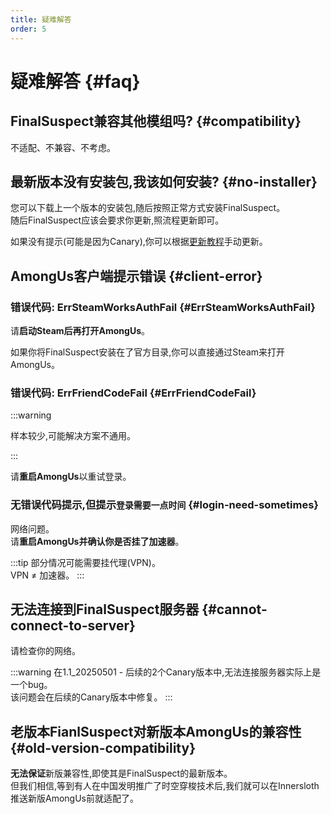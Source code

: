 ```yaml
---
title: 疑难解答
order: 5
---
```


# 疑难解答 {#faq}

## FinalSuspect兼容其他模组吗? {#compatibility}

不适配、不兼容、不考虑。

## 最新版本没有安装包,我该如何安装? {#no-installer}

您可以下载上一个版本的安装包,随后按照正常方式安装FinalSuspect。\
随后FinalSuspect应该会要求你更新,照流程更新即可。

如果没有提示(可能是因为Canary),你可以根据[更新教程](Guide/Update#手动更新)手动更新。

## AmongUs客户端提示错误 {#client-error}

### 错误代码: ErrSteamWorksAuthFail {#ErrSteamWorksAuthFail}

请**启动Steam后再打开AmongUs**。

如果你将FinalSuspect安装在了官方目录,你可以直接通过Steam来打开AmongUs。

### 错误代码: ErrFriendCodeFail {#ErrFriendCodeFail}

:::warning

样本较少,可能解决方案不通用。

:::

请**重启AmongUs**以重试登录。

### 无错误代码提示,但提示`登录需要一点时间` {#login-need-sometimes}

网络问题。\
请**重启AmongUs并确认你是否挂了加速器**。

:::tip
部分情况可能需要挂代理(VPN)。\
VPN ≠ 加速器。
:::

## 无法连接到FinalSuspect服务器 {#cannot-connect-to-server}

请检查你的网络。

:::warning
在1.1_20250501 - 后续的2个Canary版本中,无法连接服务器实际上是一个bug。\
该问题会在后续的Canary版本中修复。
:::

## 老版本FianlSuspect对新版本AmongUs的兼容性 {#old-version-compatibility}

**无法保证**新版兼容性,即使其是FinalSuspect的最新版本。\
但我们相信,等到有人在中国发明推广了时空穿梭技术后,我们就可以在Innersloth推送新版AmongUs前就适配了。